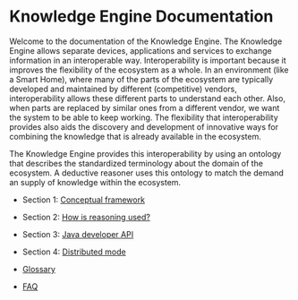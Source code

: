 # Knowledge Engine Documentation

Welcome to the documentation of the Knowledge Engine. The Knowledge Engine allows separate devices, applications and services to exchange information in an interoperable way. Interoperability is important because it improves the flexibility of the ecosystem as a whole. In an environment (like a Smart Home), where many of the parts of the ecosystem are typically developed and maintained by different (competitive) vendors, interoperability allows these different parts to understand each other. Also, when parts are replaced by similar ones from a different vendor, we want the system to be able to keep working. The flexibility that interoperability provides also aids the discovery and development of innovative ways for combining the knowledge that is already available in the ecosystem.

The Knowledge Engine provides this interoperability by using an ontology that describes the standardized terminology about the domain of the ecosystem. A deductive reasoner uses this ontology to match the demand an supply of knowledge within the ecosystem.


- Section 1: [Conceptual framework](01_concept.md)
- Section 2: [How is reasoning used?](02_reasoning.md)
- Section 3: [Java developer API](03_java_developer_api.md)
- Section 4: [Distributed mode](04_distributed_mode.md)

- [Glossary](05_glossary.md)
- [FAQ](06_faq.md)
